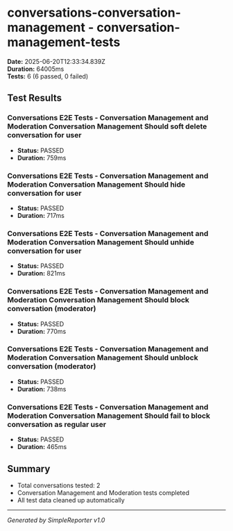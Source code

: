 # conversations-conversation-management - conversation-management-tests

**Date:** 2025-06-20T12:33:34.839Z  
**Duration:** 64005ms  
**Tests:** 6 (6 passed, 0 failed)

## Test Results


### Conversations E2E Tests - Conversation Management and Moderation Conversation Management Should soft delete conversation for user
- **Status:** PASSED
- **Duration:** 759ms



### Conversations E2E Tests - Conversation Management and Moderation Conversation Management Should hide conversation for user
- **Status:** PASSED
- **Duration:** 717ms



### Conversations E2E Tests - Conversation Management and Moderation Conversation Management Should unhide conversation for user
- **Status:** PASSED
- **Duration:** 821ms



### Conversations E2E Tests - Conversation Management and Moderation Conversation Management Should block conversation (moderator)
- **Status:** PASSED
- **Duration:** 770ms



### Conversations E2E Tests - Conversation Management and Moderation Conversation Management Should unblock conversation (moderator)
- **Status:** PASSED
- **Duration:** 738ms



### Conversations E2E Tests - Conversation Management and Moderation Conversation Management Should fail to block conversation as regular user
- **Status:** PASSED
- **Duration:** 465ms



## Summary

- Total conversations tested: 2
- Conversation Management and Moderation tests completed
- All test data cleaned up automatically

---
*Generated by SimpleReporter v1.0*
